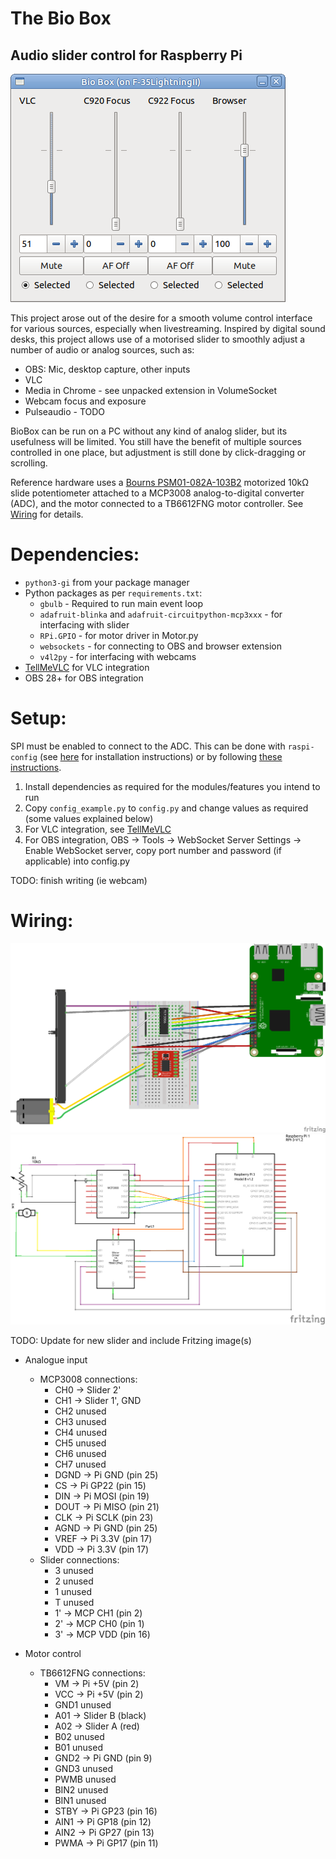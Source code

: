 # The Bio Box

## Audio slider control for Raspberry Pi

![BioBox UI showing multiple channels](GUI_BioBox.png)

This project arose out of the desire for a smooth volume control interface for
various sources, especially when livestreaming. Inspired by digital sound desks,
this project allows use of a motorised slider to smoothly adjust a number of
audio or analog sources, such as:

- OBS: Mic, desktop capture, other inputs
- VLC
- Media in Chrome - see unpacked extension in VolumeSocket
- Webcam focus and exposure
- Pulseaudio - TODO

BioBox can be run on a PC without any kind of analog slider, but its usefulness
will be limited. You still have the benefit of multiple sources controlled in
one place, but adjustment is still done by click-dragging or scrolling.

Reference hardware uses a [Bourns PSM01-082A-103B2](https://www.mouser.com/ProductDetail/Bourns/PSM01-082A-103B2?qs=MAZTpT1IVl8rvdecO07rRA%3D%3D)
motorized 10kΩ slide potentiometer attached to a MCP3008 analog-to-digital
converter (ADC), and the motor connected to a TB6612FNG motor controller. See
[Wiring](#wiring) for details.


Dependencies:
=============

- `python3-gi` from your package manager
- Python packages as per `requirements.txt`:
  - `gbulb` - Required to run main event loop
  - `adafruit-blinka` and `adafruit-circuitpython-mcp3xxx` - for interfacing with slider
  - `RPi.GPIO` - for motor driver in Motor.py
  - `websockets` - for connecting to OBS and browser extension
  - `v4l2py` - for interfacing with webcams
- [TellMeVLC](https://github.com/Rosuav/TellMeVLC) for VLC integration
- OBS 28+ for OBS integration

Setup:
======

SPI must be enabled to connect to the ADC. This can be done with `raspi-config`
(see [here](https://raspberrypi.stackexchange.com/a/47398/134450) for installation
instructions) or by following [these instructions](https://www.raspberrypi.org/documentation/hardware/raspberrypi/spi/README.md#software).

1. Install dependencies as required for the modules/features you intend to run
2. Copy `config_example.py` to `config.py` and change values as required (some values explained below)
3. For VLC integration, see [TellMeVLC](https://github.com/Rosuav/TellMeVLC)
4. For OBS integration, OBS -> Tools -> WebSocket Server Settings -> Enable WebSocket server, copy port number and password (if applicable) into config.py


TODO: finish writing (ie webcam)

Wiring:
=======

![Breadboard diagram](Diagrams/breadboard.png)
![Schematic view](Diagrams/schematic.png)

TODO: Update for new slider and include Fritzing image(s)

- Analogue input
	- MCP3008 connections:
		- CH0  -> Slider 2'
		- CH1  -> Slider 1', GND
		- CH2  unused
		- CH3  unused
		- CH4  unused
		- CH5  unused
		- CH6  unused
		- CH7  unused
		- DGND -> Pi GND  (pin 25)
		- CS   -> Pi GP22 (pin 15)
		- DIN  -> Pi MOSI (pin 19)
		- DOUT -> Pi MISO (pin 21)
		- CLK  -> Pi SCLK (pin 23)
		- AGND -> Pi GND  (pin 25)
		- VREF -> Pi 3.3V (pin 17)
		- VDD  -> Pi 3.3V (pin 17)
	- Slider connections:
		- 3 unused
		- 2 unused
		- 1 unused
		- T unused
		- 1' -> MCP CH1 (pin 2)
		- 2' -> MCP CH0 (pin 1)
		- 3' -> MCP VDD (pin 16)


- Motor control
	- TB6612FNG connections:
		- VM   -> Pi +5V  (pin 2)
		- VCC  -> Pi +5V  (pin 2)
		- GND1 unused
		- A01  -> Slider B (black)
		- A02  -> Slider A (red)
		- B02  unused
		- B01  unused
		- GND2 -> Pi GND  (pin 9)
		- GND3 unused
		- PWMB unused
		- BIN2 unused
		- BIN1 unused
		- STBY -> Pi GP23 (pin 16)
		- AIN1 -> Pi GP18 (pin 12)
		- AIN2 -> Pi GP27 (pin 13)
		- PWMA -> Pi GP17 (pin 11)
